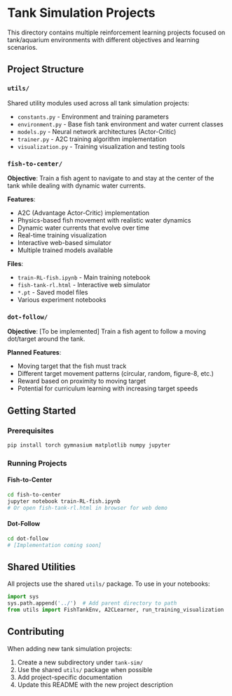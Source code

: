 # Tank Simulation Projects

This directory contains multiple reinforcement learning projects focused on tank/aquarium environments with different objectives and learning scenarios.

## Project Structure

### `utils/`
Shared utility modules used across all tank simulation projects:
- `constants.py` - Environment and training parameters
- `environment.py` - Base fish tank environment and water current classes
- `models.py` - Neural network architectures (Actor-Critic)
- `trainer.py` - A2C training algorithm implementation
- `visualization.py` - Training visualization and testing tools

### `fish-to-center/`
**Objective**: Train a fish agent to navigate to and stay at the center of the tank while dealing with dynamic water currents.

**Features**:
- A2C (Advantage Actor-Critic) implementation
- Physics-based fish movement with realistic water dynamics
- Dynamic water currents that evolve over time
- Real-time training visualization
- Interactive web-based simulator
- Multiple trained models available

**Files**:
- `train-RL-fish.ipynb` - Main training notebook
- `fish-tank-rl.html` - Interactive web simulator
- `*.pt` - Saved model files
- Various experiment notebooks

### `dot-follow/`
**Objective**: [To be implemented] Train a fish agent to follow a moving dot/target around the tank.

**Planned Features**:
- Moving target that the fish must track
- Different target movement patterns (circular, random, figure-8, etc.)
- Reward based on proximity to moving target
- Potential for curriculum learning with increasing target speeds

## Getting Started

### Prerequisites
```bash
pip install torch gymnasium matplotlib numpy jupyter
```

### Running Projects

#### Fish-to-Center
```bash
cd fish-to-center
jupyter notebook train-RL-fish.ipynb
# Or open fish-tank-rl.html in browser for web demo
```

#### Dot-Follow
```bash
cd dot-follow
# [Implementation coming soon]
```

## Shared Utilities

All projects use the shared `utils/` package. To use in your notebooks:

```python
import sys
sys.path.append('../')  # Add parent directory to path
from utils import FishTankEnv, A2CLearner, run_training_visualization
```

## Contributing

When adding new tank simulation projects:
1. Create a new subdirectory under `tank-sim/`
2. Use the shared `utils/` package when possible
3. Add project-specific documentation
4. Update this README with the new project description
